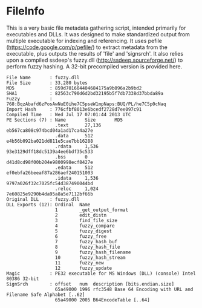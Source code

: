 FileInfo
========

This is a very basic file metadata gathering script, intended primarily for executables and DLLs. It was designed to make standardized output from multiple executable for indexing and referencing. It uses pefile (https://code.google.com/p/pefile/) to extract metadata from the executable, plus outputs the results of 'file' and 'signsrch'. It also relies upon a compiled ssdeep's fuzzy.dll (http://ssdeep.sourceforge.net/) to perform fuzzy hashing. A 32-bit precompiled version is provided here.

```
File Name       : fuzzy.dll
File Size       : 33,280 bytes
MD5             : 859d701604404684175a9b096a2b9bd2
SHA1            : 82563c790d6d2bd32195b5f7db7338d37bbda89a
Fuzzy           : 768:BqzAbafd6zPosAwNuE0ihe7C5pseW1mpNaps:BUQ/PL/he7C5p0cNaq
Import Hash     : 776cfbf8013e6bcedf2728d7ee097c91
Compiled Time   : Wed Jul 17 07:01:44 2013 UTC
PE Sections (7) : Name       Size       MD5
                  .text      27,136     eb567ca808c974bcd04a1ad17ca4a27e
                  .data      512        e4b56b092ba021dd811e5cae7bb16288
                  .rdata     1,536      93e3129dff18dc5139a4ee6bdf35c533
                  .bss       0          d41d8cd98f00b204e9800998ecf8427e
                  .edata     512        ef0ebfa26beeaf87a286aef240151003
                  .idata     1,536      9797a026f32c7025fc54d387490044bd
                  .reloc     1,024      7e60825e9290b4da95a8a5e7112bf66b
Original DLL    : fuzzy.dll
DLL Exports (12): Ordinal  Name
                  1        _get_output_format
                  2        edit_distn
                  3        find_file_size
                  4        fuzzy_compare
                  5        fuzzy_digest
                  6        fuzzy_free
                  7        fuzzy_hash_buf
                  8        fuzzy_hash_file
                  9        fuzzy_hash_filename
                  10       fuzzy_hash_stream
                  11       fuzzy_new
                  12       fuzzy_update
Magic           : PE32 executable for MS Windows (DLL) (console) Intel 80386 32-bit
SignSrch        : offset   num  description [bits.endian.size]
                  65a49000 1996 rfc3548 Base 64 Encoding with URL and Filename Safe Alphabet [..62]
                  65a49000 2005 B64EncodeTable [..64]
```
